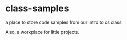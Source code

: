# class-samples
a place to store code samples from our intro to cs class

Also, a workplace for little projects.
